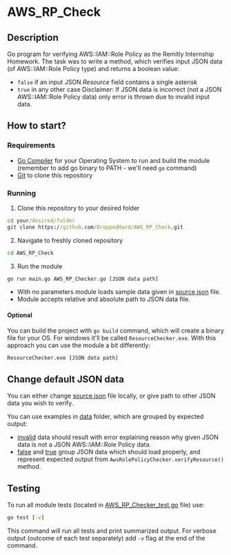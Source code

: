 # AWS_RP_Check
## Description
Go program for verifying AWS::IAM::Role Policy as the Remitly Internship Homework. The task was to write a method, which verifies input JSON data (of AWS::IAM::Role Policy type) and returns a boolean value:
- `false` if an input JSON *Resource* field contains a single asterisk
- `true` in any other case
Disclaimer: If JSON data is incorrect (not a JSON AWS::IAM::Role Policy data) only error is thrown due to invalid input data.

## How to start?
### Requirements
- [Go Compiler](https://go.dev/dl/) for your Operating System to run and build the module (remember to add go binary to PATH - we'll need `go` command)
- [Git](https://git-scm.com/downloads) to clone this repository

### Running
1. Clone this repository to your desired folder
```cmd
cd your/desired/folder
git clone https://github.com/DroppedHard/AWS_RP_Check.git
```
2. Navigate to freshly cloned repository
```cmd
cd AWS_RP_Check
```
3. Run the module
```cmd
go run main.go AWS_RP_Checker.go [JSON data path]
```
- With no parameters module loads sample data given in [source.json](https://github.com/DroppedHard/AWS_RP_Check/blob/main/source.json) file.
- Module accepts relative and absolute path to JSON data file.
#### Optional
You can build the project with `go build` command, which will create a binary file for your OS. For windows it'll be called `ResourceChecker.exe`. With this approach you can use the module a bit differently:
```cmd
ResourceChecker.exe [JSON data path]
```
## Change default JSON data
You can either change [source.json](https://github.com/DroppedHard/AWS_RP_Check/blob/main/source.json) file locally, or give path to other JSON data you wish to verify.

You can use examples in [data](https://github.com/DroppedHard/AWS_RP_Check/tree/main/data) folder, which are grouped by expected output:
- [invalid](https://github.com/DroppedHard/AWS_RP_Check/tree/main/data/invalid) data should result with error explaining reason why given JSON data is not a JSON AWS::IAM::Role Policy data.
- [false](https://github.com/DroppedHard/AWS_RP_Check/tree/main/data/false) and [true](https://github.com/DroppedHard/AWS_RP_Check/tree/main/data/true) group JSON data which should load properly, and represent expected output from `AwsRolePolicyChecker.verifyResource()` method.

## Testing
To run all module tests (located in [AWS_RP_Checker_test.go](https://github.com/DroppedHard/AWS_RP_Check/blob/main/AWS_RP_Checker_test.go) file) use:
```cmd
go test [-v]
```
This command will run all tests and print summarized output. For verbose output (outcome of each test separately) add `-v` flag at the end of the command.